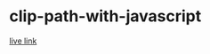 # clip-path-with-javascript
[live link](https://rijwanulalam.github.io/clip-path-with-javascript/index.html)
